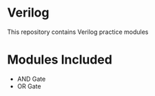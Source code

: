 # Verilog
This repository contains Verilog practice modules

# Modules Included 
- AND Gate
- OR Gate
